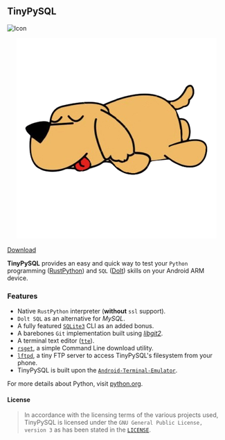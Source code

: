 ## TinyPySQL
![Icon](https://upload.wikimedia.org/wikipedia/commons/thumb/8/86/GPL_v3_Blue_Badge.svg/100px-GPL_v3_Blue_Badge.svg.png) 

<p align="center">
  <img src="https://raw.githubusercontent.com/searemind/searemind.github.io/main/icon.png" />
</p>

[Download](https://github.com/searemind/searemind.github.io/raw/main/TinyPySQL-v1.apk)

**TinyPySQL** provides an easy and quick way to test your `Python` programming ([RustPython](https://github.com/RustPython/RustPython)) and `SQL` ([Dolt](https://github.com/dolthub/dolt)) skills on your Android ARM device. 

### Features
+ Native `RustPython` interpreter (**without** `ssl` support).
+ `Dolt SQL` as an alternative for *MySQL*.
+ A fully featured [`SQLite3`](https://sqlite.org) CLI as an added bonus.
+ A barebones `Git` implementation built using [*libgit2*](https://github.com/libgit2/libgit2).
+ A terminal text editor ([`tte`](https://github.com/GrenderG/tte)).
+ [`rsget`](https://github.com/otavio/rsget), a simple Command Line download utility.
+ [`lftpd`](https://github.com/vonnieda/lftpd), a tiny FTP server to access TinyPySQL's filesystem from your phone.
+ TinyPySQL is built upon the [`Android-Terminal-Emulator`](https://github.com/jackpal/Android-Terminal-Emulator).

For more details about Python, visit [python.org](https://www.python.org/).

#### License
> In accordance with the licensing terms of the various projects used, TinyPySQL is licensed under the `GNU General Public License, version 3` as has been stated in the [`LICENSE`](https://github.com/searemind/searemind.github.io/blob/main/LICENSE). 
